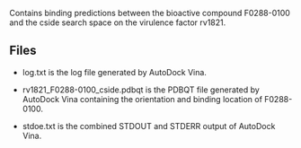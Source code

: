 Contains binding predictions between the bioactive compound F0288-0100 and the cside search space on the virulence factor rv1821.

## Files

- log.txt is the log file generated by AutoDock Vina.

- rv1821_F0288-0100_cside.pdbqt is the PDBQT file generated by AutoDock Vina containing the orientation and binding location of F0288-0100.

- stdoe.txt is the combined STDOUT and STDERR output of AutoDock Vina.

